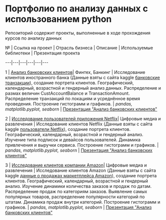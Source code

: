 # Портфолио по анализу данных с использованием python
Репозиторий содержит проекты, выполненные в ходе прохождения курсов по анализу данных

№ | Ссылка на проект | Отрасль бизнеса | Описание | Используемые библиотеки | Презентация проекта

---|---|---|---|---|---

1 | [Анализ банковских клиентов](https://github.com/Hristofor-Pozdeev/portfolio_python/tree/a82c5b10e8f07d87c84866fd8678ca0151d6a248/bank_research)| Финтех, Банкинг | Исследование клиентов иностранного банка (Данные взяты с сайта kaggle [банковские транзакции](https://www.google.com/url?q=https%3A%2F%2Fwww.kaggle.com%2Fdatasets%2Fshivamb%2Fbank-customer-segmentation)), создание портрета клиентов. Географический, календарный, возрастной и гендерный анализ данных. Распределение и размах величин CustAccountBalance и TransactionAmount.
Распределение транзакций по локациям и усреднённое время проведения. Построение гистограмм и графиков. | *pandas, matplotlib.pyplot, seaborn* | [Презентация "Анализ банковских клиентов"](https://drive.google.com/file/d/1VcuBM0rnPsZl6cwIDJlQi5r9EBdrSeI4/view?usp=sharing)

2 | [Исследование пользователей приложения Netflix](https://github.com/Hristofor-Pozdeev/portfolio_python/tree/a82c5b10e8f07d87c84866fd8678ca0151d6a248/netflix_research)| Цифровые медиа и развлечения | Исследование клиентов Netflix (Данные взяты с сайта kaggle [пользователи Netflix](https://www.google.com/url?q=https%3A%2F%2Fwww.kaggle.com%2Fdatasets%2Farnavsmayan%2Fnetflix-userbase-dataset)), создание портрета клиентов. Географический, календарный, возрастной и гендерный анализ. Изучение типа подписок и девайсов пользователей. Динамика привлечения и выручки сервиса.
Построение гистограмм и графиков. | *pandas, matplotlib.pyplot, seaborn* | [Презентация "Анализ банковских клиентов"](https://drive.google.com/file/d/1IWD715yTGCRMD1Q93jKet2hLf4mN5HT-/view?usp=sharing)

3 | [Исследование клиентов компании Amazon](https://github.com/Hristofor-Pozdeev/portfolio_python/tree/a82c5b10e8f07d87c84866fd8678ca0151d6a248/amazon_research)| Цифровые медиа и развлечения | Исследование клиентов Amazon (Данные взяты с сайта kaggle [данные о продажах маркетплейса Amazon](https://www.google.com/url?q=https%3A%2F%2Fwww.kaggle.com%2Fdatasets%2Fammaraahmad%2Fus-ecommerce-record-2020)), создание портрета клиентов. Географический, календарный, возрастной и гендерный анализ. Изучение динамики количества заказов и продаж по датам. Распределение продаж по категориям заказов. Выявление самых популярных товаров, распределение популярности категорий по штатам. Динамика продаж внутри категорий. Построение гистограмм и графиков. | *pandas, matplotlib.pyplot, seaborn* | [Презентация "Анализ банковских клиентов"](https://drive.google.com/file/d/1oGRJYNsbrQ-ZTW-J4QFjV8LjQtsJ5nHw/view?usp=sharing)
